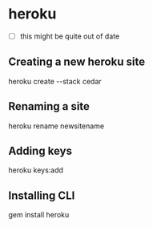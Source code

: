 # heroku

* ☐ this might be quite out of date


Creating a new heroku site
--------------------------



 heroku create --stack cedar

Renaming a site
---------------



 heroku rename newsitename

Adding keys
-----------



 heroku keys:add

Installing CLI
--------------



 gem install heroku



